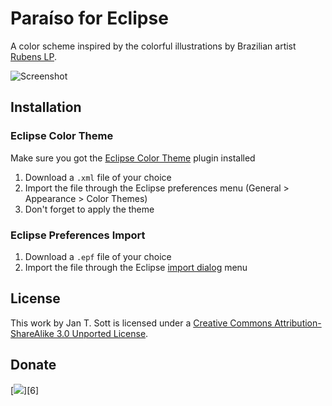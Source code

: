 # Paraíso for Eclipse

A color scheme inspired by the colorful illustrations by Brazilian artist [Rubens LP][1].

![Screenshot][2]

## Installation

### Eclipse Color Theme

Make sure you got the [Eclipse Color Theme][3] plugin installed

1. Download a `.xml` file of your choice
2. Import the file through the Eclipse preferences menu (General > Appearance > Color Themes)
3. Don't forget to apply the theme

### Eclipse Preferences Import

1. Download a `.epf` file of your choice
2. Import the file through the Eclipse [import dialog][4] menu

## License

This work by Jan T. Sott is licensed under a [Creative Commons Attribution-ShareAlike 3.0 Unported License][5].

## Donate

[<img src="https://raw.github.com/balupton/flattr-buttons/master/badge-89x18.gif" />][6]

[1]: http://www.rubenslp.com.br/
[2]: https://raw.github.com/idleberg/Paraiso-Eclipse/master/images/screenshot.gif
[3]: http://marketplace.eclipse.org/content/eclipse-color-theme
[4]: https://vimeo.com/19168132
[5]: https://flattr.com/submit/auto?user_id=idleberg&url=https://github.com/idleberg/Paraiso-Eclipse/&title=Paraiso&20Color%20Scheme&description=A%29color%29scheme%29inspired%29by%29the%29colorful%29illustrations%29by%29Brazilian%29artist%29Rubens%29LP&language=en_GB&tags=eclipse,color%20scheme,theme,syntax%20highlight,style-sheets&hidden=0&category=software